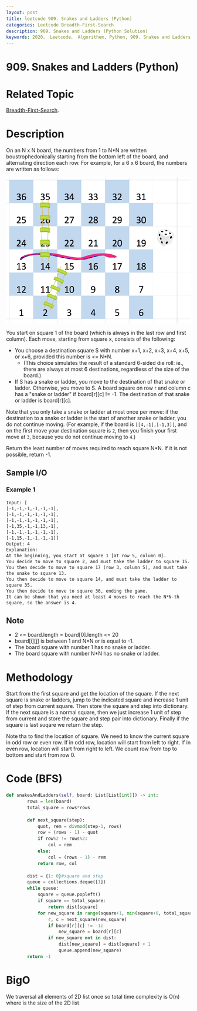 ```yaml
---
layout: post
title: leetcode 909. Snakes and Ladders (Python)
categories: Leetcode Breadth-First-Search
description: 909. Snakes and Ladders (Python Solution)
keywords: 2020， Leetcode， Algorithem, Python, 909. Snakes and Ladders, zhenyu, Breadth-First-Search, BFS, Breadth First Search
---
```


# 909. Snakes and Ladders (Python)

# Related Topic
<a href="/categories/#Breadth-First-Search" target="_blank"> Breadth-First-Search</a>.

# Description
On an N x N board, the numbers from 1 to N*N are written boustrophedonically starting from the bottom left of the board, and alternating direction each row.  For example, for a 6 x 6 board, the numbers are written as follows:

![orange](/images/blog/snakes.png)

You start on square 1 of the board (which is always in the last row and first column).  Each move, starting from square x, consists of the following:

* You choose a destination square S with number x+1, x+2, x+3, x+4, x+5, or x+6, provided this number is <= N*N.
  * (This choice simulates the result of a standard 6-sided die roll: ie., there are always at most 6 destinations, regardless of the size of the board.)
* If S has a snake or ladder, you move to the destination of that snake or ladder.  Otherwise, you move to S.
A board square on row r and column c has a "snake or ladder" if board[r][c] != -1.  The destination of that snake or ladder is board[r][c].

Note that you only take a snake or ladder at most once per move: if the destination to a snake or ladder is the start of another snake or ladder, you do not continue moving.  (For example, if the board is `[[4,-1],[-1,3]]`, and on the first move your destination square is `2`, then you finish your first move at `3`, because you do not continue moving to `4`.)

Return the least number of moves required to reach square N*N.  If it is not possible, return -1.

## Sample I/O

### Example 1
```
Input: [
[-1,-1,-1,-1,-1,-1],
[-1,-1,-1,-1,-1,-1],
[-1,-1,-1,-1,-1,-1],
[-1,35,-1,-1,13,-1],
[-1,-1,-1,-1,-1,-1],
[-1,15,-1,-1,-1,-1]]
Output: 4
Explanation: 
At the beginning, you start at square 1 [at row 5, column 0].
You decide to move to square 2, and must take the ladder to square 15.
You then decide to move to square 17 (row 3, column 5), and must take the snake to square 13.
You then decide to move to square 14, and must take the ladder to square 35.
You then decide to move to square 36, ending the game.
It can be shown that you need at least 4 moves to reach the N*N-th square, so the answer is 4.
```

## Note
* 2 <= board.length = board[0].length <= 20
* board[i][j] is between 1 and N*N or is equal to -1.
* The board square with number 1 has no snake or ladder.
* The board square with number N*N has no snake or ladder.

# Methodology
Start from the first square and get the location of the square. If the next square is snake or ladders, jump to the indicated square and increase 1 unit of step from current square. Then store the square and step into dictionary. If the next square is a normal square, then we just increase 1 unit of step from current and store the square and step pair into dictionary. Finally if the square is last suqare we return the step.

Note tha to find the location of square. We need to know the current square in odd row or even row. If in odd row, location will start from left to right. If in even row, location will start from right to left. We count row from top to bottom and start from row 0.

# Code (BFS)
```python
def snakesAndLadders(self, board: List[List[int]]) -> int:
        rows = len(board)
        total_square = rows*rows

        def next_square(step):
            quot, rem = divmod(step-1, rows)
            row = (rows - 1) - quot
            if row%2 != rows%2:
                col = rem 
            else:
                col = (rows - 1) - rem
            return row, col

        dist = {1: 0}#square and step
        queue = collections.deque([1])
        while queue:
            square = queue.popleft()
            if square == total_square:
                return dist[square]
            for new_square in range(square+1, min(square+6, total_square) + 1):
                r, c = next_square(new_square)
                if board[r][c] != -1:
                    new_square = board[r][c]
                if new_square not in dist:
                    dist[new_square] = dist[square] + 1
                    queue.append(new_square)
        return -1
```
# BigO
We traversal all elements of 2D list once so total time complexity is O(n) where is the size of the 2D list
